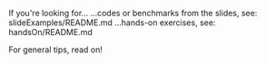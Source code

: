 If you're looking for...
...codes or benchmarks from the slides, see:   slideExamples/README.md
...hands-on exercises, see:                    handsOn/README.md

For general tips, read on!

